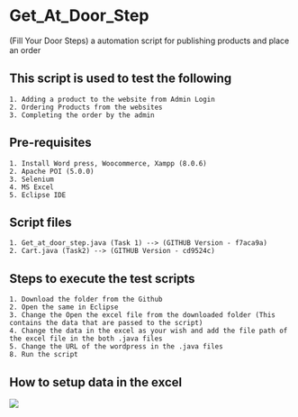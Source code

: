 # Get_At_Door_Step
(Fill Your Door Steps) a automation script for publishing products and place an order

## This script is used to test the following
```
1. Adding a product to the website from Admin Login
2. Ordering Products from the websites
3. Completing the order by the admin
```
## Pre-requisites
```
1. Install Word press, Woocommerce, Xampp (8.0.6)
2. Apache POI (5.0.0)
3. Selenium 
4. MS Excel
5. Eclipse IDE 
```
## Script files
```
1. Get_at_door_step.java (Task 1) --> (GITHUB Version - f7aca9a)
2. Cart.java (Task2) --> (GITHUB Version - cd9524c)
```
## Steps to execute the test scripts
```
1. Download the folder from the Github
2. Open the same in Eclipse
3. Change the Open the excel file from the downloaded folder (This contains the data that are passed to the script)
4. Change the data in the excel as your wish and add the file path of the excel file in the both .java files
5. Change the URL of the wordpress in the .java files
8. Run the script
```
## How to setup data in the excel

![](https://github.com/antonysam/Get_At_Door_Step/blob/master/Images/Data_setup.JPG)

